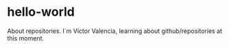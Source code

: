 # hello-world
About repositories. 
I´m Víctor Valencia, learning about github/repositories at this moment.
